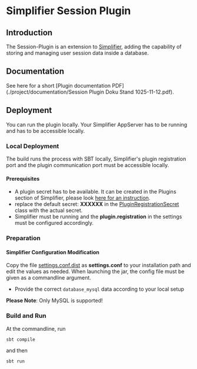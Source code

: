 # Simplifier Session Plugin

## Introduction

The Session-Plugin is an extension to [Simplifier](http://simplifier.io), adding the capability
of storing and managing user session data inside a database.

## Documentation

See here for a short [Plugin documentation PDF](./project/documentation/Session Plugin Doku Stand 1025-11-12.pdf).


## Deployment

You can run the plugin locally. Your Simplifier AppServer has to be running and has to be accessible locally.

### Local Deployment

The build runs the process with SBT locally, Simplifier's plugin registration port and the plugin communication port must be accessible locally.


#### Prerequisites

- A plugin secret has to be available. It can be created in the Plugins section of Simplifier,
  please look [here for an instruction](https://community.simplifier.io/doc/current-release/extend/plugins/plugin-secrets/).
- replace the default secret: <b>XXXXXX</b> in the [PluginRegistrationSecret](./src/main/scala/byDeployment/PluginRegistrationSecret.scala)
  class with the actual secret.
- Simplifier must be running and the <b>plugin.registration</b> in the settings must be configured accordingly.


### Preparation

#### Simplifier Configuration Modification

Copy the file [settings.conf.dist](./src/main/resources/settings.conf.dist) as <b>settings.conf</b> to your installation path and edit the values as needed.
When launching the jar, the config file must be given as a commandline argument.


- Provide the correct ```database_mysql``` data according to your local setup

__Please Note__: Only MySQL is supported!


### Build and Run

At the commandline, run
```bash
sbt compile
```

and then

```bash
sbt run
```